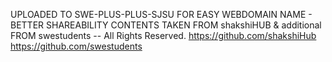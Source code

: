 UPLOADED TO SWE-PLUS-PLUS-SJSU FOR EASY WEBDOMAIN NAME - BETTER SHAREABILITY
CONTENTS TAKEN FROM shakshiHUB & additional FROM swestudents -- All Rights Reserved.
https://github.com/shakshiHub
https://github.com/swestudents

